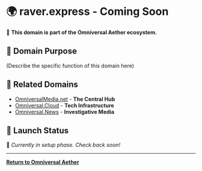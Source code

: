 # 🌍 raver.express - Coming Soon

🚀 **This domain is part of the Omniversal Aether ecosystem.**  

## 🔹 Domain Purpose  
(Describe the specific function of this domain here)

## 🔗 Related Domains
- [OmniversalMedia.net](https://OmniversalMedia.net) - **The Central Hub**
- [Omniversal.Cloud](https://Omniversal.Cloud) - **Tech Infrastructure**
- [Omniversal.News](https://Omniversal.News) - **Investigative Media**

## 📅 Launch Status  
🔄 *Currently in setup phase. Check back soon!*

---
**[Return to Omniversal Aether](https://OmniversalMedia.net)**  
